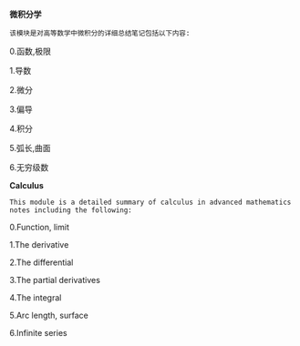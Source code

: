 **微积分学**

    该模块是对高等数学中微积分的详细总结笔记包括以下内容:

0.函数,极限

1.导数

2.微分

3.偏导

4.积分

5.弧长,曲面

6.无穷级数



**Calculus**

    This module is a detailed summary of calculus in advanced mathematics notes including the following:

0.Function, limit

1.The derivative

2.The differential

3.The partial derivatives

4.The integral

5.Arc length, surface

6.Infinite series
